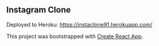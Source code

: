## Instagram Clone
Deployed to Heroku: https://instaclone91.herokuapp.com/

This project was bootstrapped with [Create React App](https://github.com/facebook/create-react-app).
